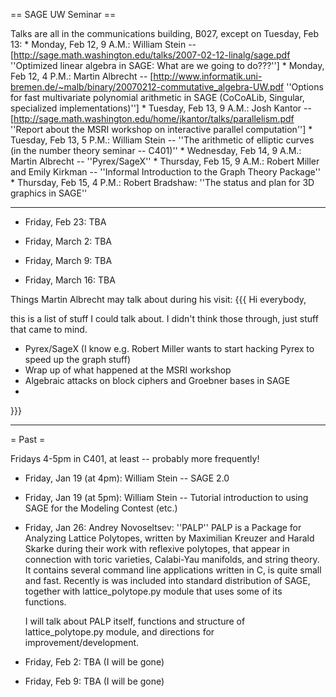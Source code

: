 == SAGE UW Seminar ==

Talks are all in the communications building, B027, except on Tuesday, Feb 13:
     * Monday,  Feb 12, 9 A.M.: William Stein -- [http://sage.math.washington.edu/talks/2007-02-12-linalg/sage.pdf ''Optimized linear algebra in SAGE: What are we going to do???'']
     * Monday,  Feb 12, 4 P.M.: Martin Albrecht -- [http://www.informatik.uni-bremen.de/~malb/binary/20070212-commutative_algebra-UW.pdf ''Options for fast multivariate polynomial arithmetic in SAGE (CoCoALib, Singular, specialized implementations)'']
     * Tuesday, Feb 13, 9 A.M.: Josh Kantor -- [http://sage.math.washington.edu/home/jkantor/talks/parallelism.pdf ''Report about the MSRI workshop on interactive parallel computation'']
     * Tuesday, Feb 13, 5 P.M.: William Stein -- ''The arithmetic of elliptic curves (in the number theory seminar -- C401)''
     * Wednesday, Feb 14, 9 A.M.: Martin Albrecht -- ''Pyrex/SageX''
     * Thursday, Feb 15, 9 A.M.: Robert Miller and Emily Kirkman -- ''Informal Introduction to the Graph Theory Package''
     * Thursday, Feb 15, 4 P.M.: Robert Bradshaw: ''The status and plan for 3D graphics in SAGE''



-----------------------------------------------

 * Friday, Feb 23: TBA

 * Friday, March 2: TBA

 * Friday, March 9: TBA

 * Friday, March 16: TBA

Things Martin Albrecht may talk about during his visit:
{{{
Hi everybody, 
 
this is a list of stuff I could talk about. I didn't think those through, just 
stuff that came to mind.
 
 * Pyrex/SageX (I know e.g. Robert Miller wants to start hacking Pyrex to 
    speed up the graph stuff)
 * Wrap up of what happened at the MSRI workshop
 * Algebraic attacks on block ciphers and Groebner bases in SAGE 
 * 
}}}


----

= Past =

Fridays 4-5pm in C401, at least -- probably more frequently!

 * Friday, Jan 19 (at 4pm): William Stein -- SAGE 2.0

 * Friday, Jan 19 (at 5pm): William Stein -- Tutorial introduction to using SAGE for the Modeling Contest (etc.)
  
 * Friday, Jan 26: Andrey Novoseltsev: ''PALP''
    PALP is a Package for Analyzing Lattice Polytopes, written by Maximilian Kreuzer and Harald Skarke during their work with reflexive polytopes, that appear in connection with toric varieties, Calabi-Yau manifolds, and string theory. It contains several command line applications written in C, is quite small and fast. Recently is was included into standard distribution of SAGE, together with lattice_polytope.py module that uses some of its functions. 

    I will talk about PALP itself, functions and structure of lattice_polytope.py module, and directions for improvement/development.
 
 * Friday, Feb 2: TBA (I will be gone)

 * Friday, Feb 9: TBA (I will be gone)
